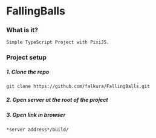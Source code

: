 # FallingBalls 

### What is it?

    Simple TypeScript Project with PixiJS.

### Project setup

##### 1. Clone the repo
    git clone https://github.com/falkura/FallingBalls.git

##### 2. Open server at the root of the project

##### 3. Open link in browser
    *server address*/build/
